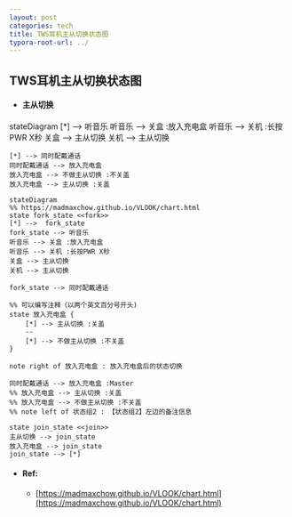 ```yaml
---
layout: post
categories: tech
title: TWS耳机主从切换状态图
typora-root-url: ../
---
```

## TWS耳机主从切换状态图

- #### 主从切换


<script src="/js/mermaid.min.js"></script>
<div class="mermaid">
	stateDiagram
	[*] --> 听音乐
	听音乐 --> 关盒 :放入充电盒
	听音乐 --> 关机 :长按PWR X秒
	关盒 --> 主从切换
	关机 --> 主从切换
	
	[*] --> 同时配戴通话 
	同时配戴通话 --> 放入充电盒
	放入充电盒 --> 不做主从切换 :不关盖
	放入充电盒 --> 主从切换 :关盖
</div>

```mermaid
stateDiagram
%% https://madmaxchow.github.io/VLOOK/chart.html
state fork_state <<fork>>
[*] -->  fork_state
fork_state --> 听音乐
听音乐 --> 关盒 :放入充电盒
听音乐 --> 关机 :长按PWR X秒
关盒 --> 主从切换
关机 --> 主从切换

fork_state --> 同时配戴通话

%% 可以编写注释（以两个英文百分号开头)
state 放入充电盒 {
    [*] --> 主从切换 :关盖
    --
    [*] --> 不做主从切换 :不关盖
}

note right of 放入充电盒 : 放入充电盒后的状态切换

同时配戴通话 --> 放入充电盒 :Master
%% 放入充电盒 --> 主从切换 :关盖
%% 放入充电盒 --> 不做主从切换 :不关盖
%% note left of 状态组2 : 【状态组2】左边的备注信息

state join_state <<join>>
主从切换 --> join_state
放入充电盒 --> join_state
join_state --> [*]

```

- #### Ref:

	- [https://madmaxchow.github.io/VLOOK/chart.html](https://madmaxchow.github.io/VLOOK/chart.html)